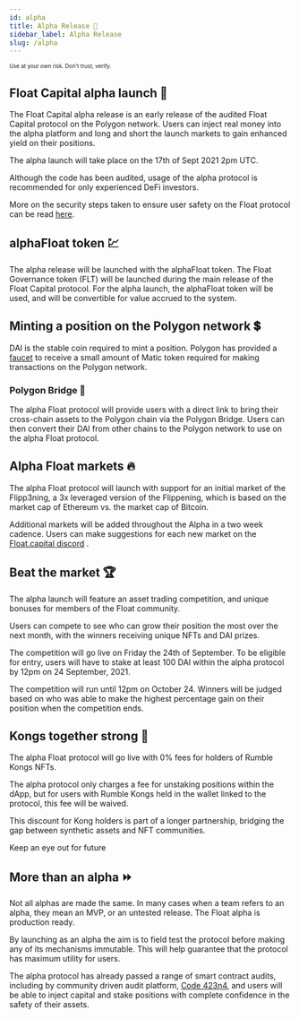 ```yaml
---
id: alpha
title: Alpha Release 🧪
sidebar_label: Alpha Release
slug: /alpha
---
```


<sub><sup> Use at your own risk. Don't trust, verify. </sup></sub>

## Float Capital alpha launch 🥳

The Float Capital alpha release is an early release of the audited Float Capital protocol on the Polygon network. Users can inject real money into the alpha platform and long and short the launch markets to gain enhanced yield on their positions.

The alpha launch will take place on the 17th of Sept 2021 2pm UTC.

Although the code has been audited, usage of the alpha protocol is recommended for only experienced DeFi investors.

More on the security steps taken to ensure user safety on the Float protocol can be read [here](/docs/security).

<!-- Thoughts: Redeemable / Convertable -->

## alphaFloat token :chart:

The alpha release will be launched with the alphaFloat token. The Float Governance token (FLT) will be launched during the main release of the Float Capital protocol.
For the alpha launch, the alphaFloat token will be used, and will be convertible for value accrued to the system.

## Minting a position on the Polygon network :heavy_dollar_sign:

DAI is the stable coin required to mint a position. Polygon has provided a [faucet](https://matic.supply/) to receive a small amount of Matic token required for making transactions on the Polygon network.

### Polygon Bridge :bridge_at_night:

The alpha Float protocol will provide users with a direct link to bring their cross-chain assets to the Polygon chain via the Polygon Bridge. Users can then convert their DAI from other chains to the Polygon network to use on the alpha Float protocol.

## Alpha Float markets :fire:

The alpha Float protocol will launch with support for an initial market of the Flipp3ning, a 3x leveraged version of the Flippening, which is based on the market cap of Ethereum vs. the market cap of Bitcoin.

Additional markets will be added throughout the Alpha in a two week cadence. Users can make suggestions for each new market on the [Float.capital discord](https://discord.gg/yyrHVeDd) .

## Beat the market :trophy:

The alpha launch will feature an asset trading competition, and unique bonuses for members of the Float community.

Users can compete to see who can grow their position the most over the next month, with the winners receiving unique NFTs and DAI prizes.

The competition will go live on Friday the 24th of September. To be eligible for entry, users will have to stake at least 100 DAI within the alpha protocol by 12pm on 24 September, 2021.

The competition will run until 12pm on October 24. Winners will be judged based on who was able to make the highest percentage gain on their position when the competition ends.

## Kongs together strong :gorilla:

The alpha Float protocol will go live with 0% fees for holders of Rumble Kongs NFTs.

The alpha protocol only charges a fee for unstaking positions within the dApp, but for users with Rumble Kongs held in the wallet linked to the protocol, this fee will be waived.

This discount for Kong holders is part of a longer partnership, bridging the gap between synthetic assets and NFT communities.

Keep an eye out for future

## More than an alpha :fast_forward:

Not all alphas are made the same. In many cases when a team refers to an alpha, they mean an MVP, or an untested release. The Float alpha is production ready.

By launching as an alpha the aim is to field test the protocol before making any of its mechanisms immutable. This will help guarantee that the protocol has maximum utility for users.

The alpha protocol has already passed a range of smart contract audits, including by community driven audit platform, [Code 423n4](https://code423n4.com/), and users will be able to inject capital and stake positions with complete confidence in the safety of their assets.
